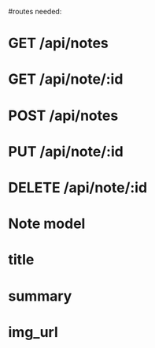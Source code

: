 #routes needed:

# GET /api/notes
# GET /api/note/:id
# POST /api/notes
# PUT /api/note/:id
# DELETE /api/note/:id


# Note model
# title
# summary
# img_url

